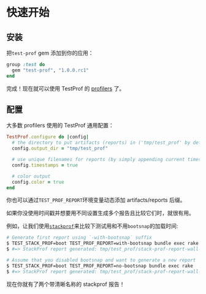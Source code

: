 # 快速开始

## 安装

把`test-prof` gem 添加到你的应用：

```ruby
group :test do
  gem "test-prof", "1.0.0.rc1"
end
```

完成！现在就可以使用 TestProf 的 [profilers](/#profilers) 了。

## 配置

大多数 profilers 使用的 TestProf 通用配置：

```ruby
TestProf.configure do |config|
  # the directory to put artifacts (reports) in ('tmp/test_prof' by default)
  config.output_dir = "tmp/test_prof"

  # use unique filenames for reports (by simply appending current timestamp)
  config.timestamps = true

  # color output
  config.color = true
end
```

你也可以通过`TEST_PROF_REPORT`环境变量动态添加 artifacts/reports 后缀。

如果你没使用时间戳并想要用不同设置生成多个报告且比较它们时，就很有用。

例如，让我们使用[`stackprof`](./profilers/stack_prof.md)来比较下测试用和不用`bootsnap`的加载时间:

```sh
# Generate first report using `-with-bootsnap` suffix
$ TEST_STACK_PROF=boot TEST_PROF_REPORT=with-bootsnap bundle exec rake
$ #=> StackProf report generated: tmp/test_prof/stack-prof-report-wall-raw-boot-with-bootsnap.dump

# Assume that you disabled bootsnap and want to generate a new report
$ TEST_STACK_PROF=boot TEST_PROF_REPORT=no-bootsnap bundle exec rake
$ #=> StackProf report generated: tmp/test_prof/stack-prof-report-wall-raw-boot-no-bootsnap.dump
```

现在你就有了两个带清晰名称的 stackprof 报告！